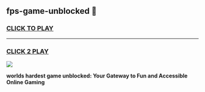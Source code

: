 
## fps-game-unblocked 👋
<h3>
<a href="https://premium.freeplayer.one?title=fps-game-unblocked&ref=14F">CLICK TO PLAY</a></h3>
<hr>

<h3>
<a href="https://premium.freeplayer.one?title=fps-game-unblocked&ref=14F">CLICK 2 PLAY</a>
  
</h3>

<a href="https://premium.freeplayer.one?title=fps-game-unblocked&ref=12F/"><img src="https://clearcache.store/games.png"></a>


**worlds hardest game unblocked: Your Gateway to Fun and Accessible Online Gaming**
